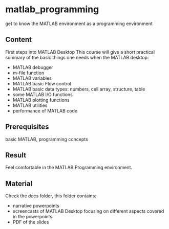 # matlab_programming
get to know the MATLAB environment as a programming environment

## Content

First steps into MATLAB Desktop
This course will give a short practical summary of the basic things one needs when the MATLAB desktop:

   - MATLAB debugger
   - m-file function
   - MATLAB variables
   - MATLAB basic Flow control
   - MATLAB basic data types: numbers, cell array, structure, table
   - some MATLAB I/O functions
   - MATLAB plotting functions
   - MATLAB utilities
   - performance of MATLAB code


## Prerequisites

basic MATLAB, programming concepts
## Result

Feel comfortable in the MATLAB Programming environment.

## Material

Check the *docs* folder, this folder contains:
- narrative powerpoints
- screencasts of MATLAB Desktop focusing on different aspects covered in the powerpoints
- PDF of the slides
